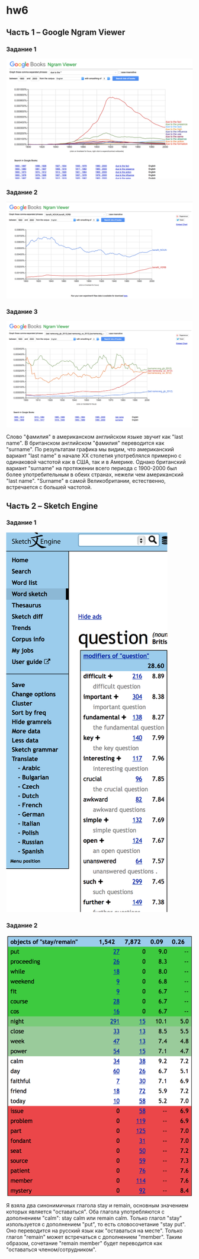 # hw6
## Часть 1 – Google Ngram Viewer
### Задание 1 
![](https://github.com/maryezhova/hw6/blob/master/screenshot1.png)
### Задание 2
![](https://github.com/maryezhova/hw6/blob/master/screenshot2.png)
### Задание 3
![](https://github.com/maryezhova/hw6/blob/master/screenshot3.png)

Слово "фамилия" в американском английском языке звучит как "last name". В британском английском "фамилия" переводится как "surname". По результатам графика мы видим, что американский вариант "last name" в начале XX столетия употреблялся примерно с одинаковой частотой как в США, так и в Америке. Однако британский вариант "surname" на протяжении всего периода с 1900-2000 был более употребительным в обеих странах, нежели чем американский "last name". "Surname" в самой Великобритании, естественно, встречается с большей частотой.
## Часть 2 – Sketch Engine
### Задание 1
![](https://github.com/maryezhova/hw6/blob/master/screenshot4.png)
### Задание 2
![](https://github.com/maryezhova/hw6/blob/master/screenshot5.png)

Я взяла два синонимичных глагола stay и remain, основным значением которых является "оставаться". Оба глагола употребляются с дополнением "calm": stay calm или remain calm. Только глагол "stay" изпользуется с дополнением "put", то есть словосочетание "stay put". Оно переводится на русский язык как "оставаться на месте". Только глагол "remain" может встречаться с дополнением "member". Таким образом, сочетание "remain member" будет переводится как "оставаться членом/сотрудником".
